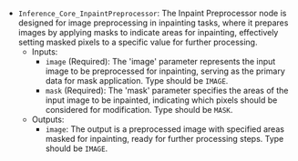 - `Inference_Core_InpaintPreprocessor`: The Inpaint Preprocessor node is designed for image preprocessing in inpainting tasks, where it prepares images by applying masks to indicate areas for inpainting, effectively setting masked pixels to a specific value for further processing.
    - Inputs:
        - `image` (Required): The 'image' parameter represents the input image to be preprocessed for inpainting, serving as the primary data for mask application. Type should be `IMAGE`.
        - `mask` (Required): The 'mask' parameter specifies the areas of the input image to be inpainted, indicating which pixels should be considered for modification. Type should be `MASK`.
    - Outputs:
        - `image`: The output is a preprocessed image with specified areas masked for inpainting, ready for further processing steps. Type should be `IMAGE`.
